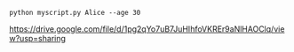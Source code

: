 ```
python myscript.py Alice --age 30

```

https://drive.google.com/file/d/1pg2qYo7uB7JuHIhfoVKREr9aNlHAOClq/view?usp=sharing
